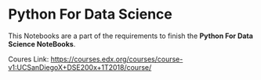 # Python For Data Science

This Notebooks are a part of the requirements to finish the **Python For Data Science NoteBooks**.

Coures Link: https://courses.edx.org/courses/course-v1:UCSanDiegoX+DSE200x+1T2018/course/
